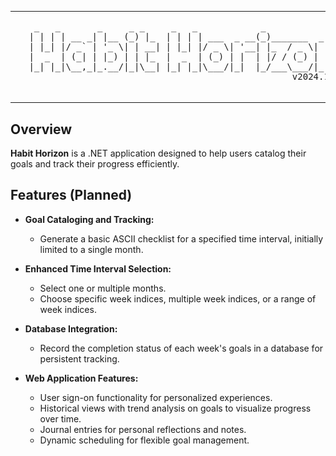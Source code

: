 <div align="center">
  <table>
    <tr>
      <td>
        <a href="https://github.com/mathewkeeling/habit-horizon">
          <img src="./resources/img/habit-horizon1.jpeg" alt="Habit Horizon" style="width: 300px; height: auto;">
        </a>
      </td>
      <td>
        <pre>
  _   _       _     _ _     _   _            _                
 | | | | __ _| |__ (_) |_  | | | | ___  _ __(_)_______  _ __  
 | |_| |/ _` | '_ \| | __| | |_| |/ _ \| '__| |_  / _ \| '_ \ 
 |  _  | (_| | |_) | | |_  |  _  | (_) | |  | |/ / (_) | | | |
 |_| |_|\__,_|_.__/|_|\__| |_| |_|\___/|_|  |_/___\___/|_| |_|                                     
                                                   v2024.10.30 
        </pre>
      </td>
    </tr>
  </table>
</div>


## Overview
**Habit Horizon** is a .NET application designed to help users catalog their goals and track their progress efficiently.

## Features (Planned)
- **Goal Cataloging and Tracking:**
  - Generate a basic ASCII checklist for a specified time interval, initially limited to a single month.

- **Enhanced Time Interval Selection:**
  - Select one or multiple months.
  - Choose specific week indices, multiple week indices, or a range of week indices.

- **Database Integration:**
  - Record the completion status of each week's goals in a database for persistent tracking.

- **Web Application Features:**
  - User sign-on functionality for personalized experiences.
  - Historical views with trend analysis on goals to visualize progress over time.
  - Journal entries for personal reflections and notes.
  - Dynamic scheduling for flexible goal management.